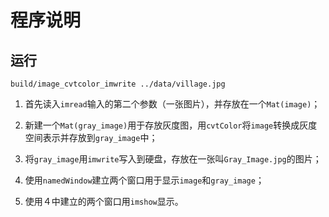 # 程序说明
## 运行

    build/image_cvtcolor_imwrite ../data/village.jpg

1. 首先读入`imread`输入的第二个参数（一张图片），并存放在一个`Mat(image)`；

2. 新建一个`Mat(gray_image)`用于存放灰度图，用`cvtColor`将`image`转换成灰度空间表示并存放到`gray_image`中；

3. 将`gray_image`用`imwrite`写入到硬盘，存放在一张叫`Gray_Image.jpg`的图片；

4. 使用`namedWindow`建立两个窗口用于显示`image`和`gray_image`；

5. 使用４中建立的两个窗口用`imshow`显示。
